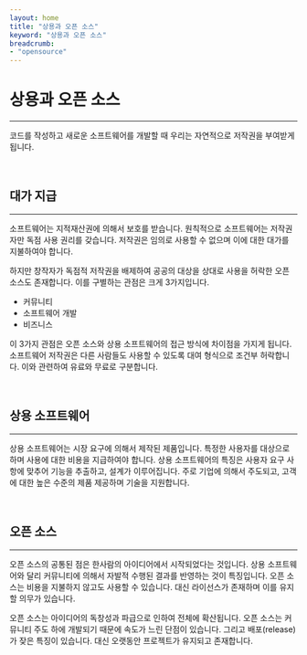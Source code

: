 ```yaml
---
layout: home
title: "상용과 오픈 소스"
keyword: "상용과 오픈 소스"
breadcrumb:
- "opensource"
---
```


# 상용과 오픈 소스
---

코드를 작성하고 새로운 소프트웨어를 개발할 때 우리는 자연적으로 저작권을 부여받게 됩니다. 

<br>

## 대가 지급
---

소프트웨어는 지적재산권에 의해서 보호를 받습니다. 원칙적으로 소프트웨어는 저작권자만 독점 사용 권리를 갖습니다. 저작권은 임의로 사용할 수 없으며 이에 대한 대가를 지불하여야 합니다.  

하지만 창작자가 독점적 저작권을 배제하여 공공의 대상을 상대로 사용을 허락한 오픈 소스도 존재합니다. 이를 구별하는 관점은 크게 3가지입니다.  

* 커뮤니티
* 소프트웨어 개발
* 비즈니스

이 3가지 관점은 오픈 소스와 상용 소프트웨어의 접근 방식에 차이점을 가지게 됩니다. 
소프트웨어 저작권은 다른 사람들도 사용할 수 있도록 대여 형식으로 조건부 허락합니다. 이와 관련하여 유료와 무료로 구분합니다.  

<br>

## 상용 소프트웨어
---

상용 소프트웨어는 시장 요구에 의해서 제작된 제품입니다. 특정한 사용자를 대상으로 하며 사용에 대한 비용을 지급하여야 합니다. 
상용 소프트웨어의 특징은 사용자 요구 사항에 맞추어 기능을 추출하고, 설계가 이루어집니다. 주로 기업에 의해서 주도되고, 고객에 대한 높은 수준의 제품 제공하며 기술을 지원합니다.  

<br>

## 오픈 소스
---

오픈 소스의 공통된 점은 한사람의 아이디어에서 시작되었다는 것입니다. 상용 소프트웨어와 달리 커뮤니티에 의해서 자발적 수행된 결과를 반영하는 것이 특징입니다. 오픈 소스는 비용을 지불하지 않고도 사용할 수 있습니다. 대신 라이선스가 존재하며 이를 유지할 의무가 있습니다.  

오픈 소스는 아이디어의 독창성과 파급으로 인하여 전체에 확산됩니다. 오픈 소스는 커뮤니티 주도 하에 개발되기 때문에 속도가 느린 단점이 있습니다. 그리고 배포(release)가 잦은 특징이 있습니다. 대신 오랫동안 프로젝트가 유지되고 존재합니다.  

<br><br>